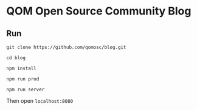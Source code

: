 # QOM Open Source Community Blog


## Run

`git clone https://github.com/qomosc/blog.git`

`cd blog`

`npm install`

`npm run prod`

`npm run server`

Then open `localhost:8080`

